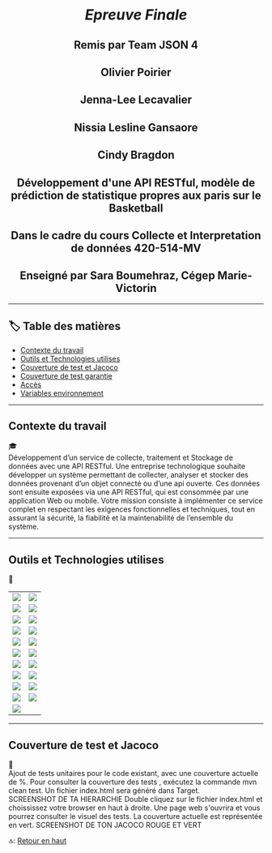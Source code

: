 
<a name="hautPage"></a>

<h1 align="center"><i> Epreuve Finale </i></h1>
<h2 align="center">Remis par Team JSON 4</h2>
<h2 align="center">Olivier Poirier</h2>
<h2 align="center">Jenna-Lee Lecavalier</h2>
<h2 align="center">Nissia Lesline Gansaore</h2>
<h2 align="center">Cindy Bragdon</h2>
<h2 align="center">Développement d'une API RESTful, modèle de prédiction de statistique propres aux paris sur le Basketball</h2>
<h2 align="center">Dans le cadre du cours Collecte et Interpretation de données 420-514-MV</h2>
<h2 align="center">Enseigné par Sara Boumehraz, Cégep Marie-Victorin</h2>


---

## :label: Table des matières

- [Contexte du travail](#contexte-du-travail)
- [Outils et Technologies utilises](#outils-et-technologies-utilises)
- [Couverture de test et Jacoco](#couverture-de-test-et-jacoco)
- [Couverture de test garantie](#couverture-de-test-garantie)
- [Accès](#accès)
- [Variables environnement](#variables-environnement)

---

## Contexte du travail
:mortar_board: <br>
Développement d’un service de collecte, traitement et Stockage de données avec une API RESTful.  Une entreprise technologique souhaite développer un système permettant de collecter, analyser et stocker des données provenant d’un objet connecté ou d’une api ouverte. Ces données sont ensuite exposées via une API RESTful, qui est consommée par une application Web ou mobile. Votre mission consiste à implémenter ce service complet en respectant les exigences fonctionnelles et techniques, tout en assurant la sécurité, la fiabilité et la maintenabilité de l’ensemble du système.

---

## Outils et Technologies utilises
:toolbox: <br>
<table>
  <tr>
    <td><img src="https://img.shields.io/badge/VSCode-0078D4?style=for-the-badge&logo=visual-studio-code&logoColor=white"></td>
    <td><img src="https://img.shields.io/badge/GitHub-181717?style=for-the-badge&logo=github&logoColor=white"></td>
  </tr>
  <tr>
    <td><img src="https://img.shields.io/badge/TypeScript-3178C6?style=for-the-badge&logo=typescript&logoColor=white"></td>
    <td><img src="https://img.shields.io/badge/Node.js-339933?style=for-the-badge&logo=node.js&logoColor=white"></td>
  </tr>
  <tr>
    <td><img src="https://img.shields.io/badge/MongoDB-47A248?style=for-the-badge&logo=mongodb&logoColor=white"></td>
    <td><img src="https://img.shields.io/badge/Express-000000?style=for-the-badge&logo=express&logoColor=white"></td>
  </tr>
  <tr>
    <td><img src="https://img.shields.io/badge/Axios-5A29E4?style=for-the-badge&logo=axios&logoColor=white"></td>
    <td><img src="https://img.shields.io/badge/Jest-C21325?style=for-the-badge&logo=jest&logoColor=white"></td>
  </tr>
  <tr>
    <td><img src="https://img.shields.io/badge/Swagger-85EA2D?style=for-the-badge&logo=swagger&logoColor=black"></td>
    <td><img src="https://img.shields.io/badge/React-61DAFB?style=for-the-badge&logo=react&logoColor=black"></td>
  </tr>
  <tr>
    <td><img src="https://img.shields.io/badge/Bootstrap-7952B3?style=for-the-badge&logo=bootstrap&logoColor=white"></td>
    <td><img src="https://img.shields.io/badge/Postman-FF6C37?style=for-the-badge&logo=postman&logoColor=white"></td>
  </tr>
  <tr>
    <td><img src="https://img.shields.io/badge/JWT-000000?style=for-the-badge&logo=json-web-tokens&logoColor=white"></td>
    <td><img src="https://img.shields.io/badge/Chart.js-FF6384?style=for-the-badge&logo=chartdotjs&logoColor=white"></td>
  </tr>
  <tr>
    <td><img src="https://img.shields.io/badge/Artillery-FF5A00?style=for-the-badge&logo=artillery&logoColor=white"></td>
    <td><img src="https://img.shields.io/badge/Pandas-150458?style=for-the-badge&logo=pandas&logoColor=white"></td>
  </tr>
  <tr>
    <td><img src="https://img.shields.io/badge/Colab-F9AB00?style=for-the-badge&logo=google-colab&logoColor=white"></td>
    <td><img src="https://img.shields.io/badge/HTTPS-005F83?style=for-the-badge&logo=lets-encrypt&logoColor=white"></td>
  </tr>
  <tr>
    <td><img src="https://img.shields.io/badge/Supertest-339933?style=for-the-badge&logo=node.js&logoColor=white"></td>
    <td><img src="https://img.shields.io/badge/Mocha%20Chai-8D6748?style=for-the-badge&logo=mocha&logoColor=white"></td>
  </tr>
  <tr>
    <td><img src="https://img.shields.io/badge/JSON-000000?style=for-the-badge&logo=json&logoColor=white"></td>
    <td></td>
  </tr>
</table>


---

## Couverture de test et Jacoco
:test_tube: <br>
Ajout de tests unitaires pour le code existant, avec une couverture actuelle de %. 
Pour consulter la couverture des tests , exécutez la commande mvn clean test.  Un fichier index.html sera généré dans Target.  
SCREENSHOT DE TA HIERARCHIE 
Double cliquez sur le fichier index.html et choississez votre browser en haut à droite.
Une page web s'ouvrira et vous pourrez consulter le visuel des tests.  La couverture actuelle est représentée en vert.
SCREENSHOT DE TON JACOCO ROUGE ET VERT


🔝: [Retour en haut](#hautPage)
